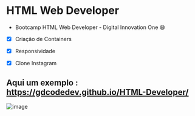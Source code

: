# HTML Web Developer 
- Bootcamp HTML Web Developer - Digital Innovation One :smile:​

- [x] Criação de Containers 
- [x] Responsividade
- [x] Clone Instagram 


## Aqui um exemplo :   https://gdcodedev.github.io/HTML-Developer/

![image](https://user-images.githubusercontent.com/65917790/109084301-49582080-76e6-11eb-8741-553ac6860017.png)

